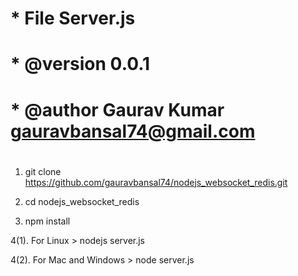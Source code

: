 #
#		 *	File 			Server.js
#		 * 	@version 		0.0.1
#    	 * 	@author 		Gaurav Kumar		<gauravbansal74@gmail.com>
#	


1. git clone https://github.com/gauravbansal74/nodejs_websocket_redis.git

2. cd nodejs_websocket_redis

3. npm install

4(1). For Linux > nodejs server.js

4(2). For Mac and Windows > node server.js
